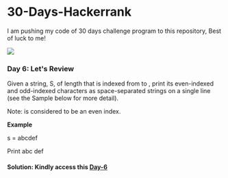 # 30-Days-Hackerrank

I am pushing my code of 30 days challenge program to this repository, Best of luck to me!

![](https://repository-images.githubusercontent.com/231893793/cec60480-04a9-11eb-80c4-df7359d94047)

### Day 6: Let's Review
Given a string, S, of length  that is indexed from  to , print its even-indexed and odd-indexed characters as  space-separated strings on a single line (see the Sample below for more detail).

Note:  is considered to be an even index.

**Example**  

s = abcdef

Print abc def

#### **Solution:**  Kindly access this [Day-6](..\30-Days-Hackerrank\Day6.cpp)
